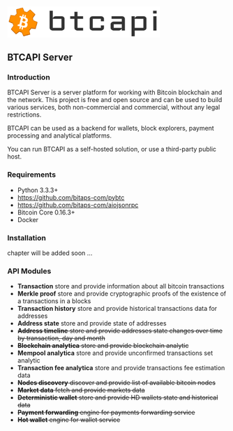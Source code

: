 
<img src="doc/btcapi.png" width="350">


## BTCAPI Server

### Introduction

BTCAPI Server is a server platform for working with Bitcoin blockchain and the network. 
This project is free and open source and can be used to build various services, 
both non-commercial and commercial, without any legal restrictions.

BTCAPI can be used as a backend for wallets, block explorers, payment processing and analytical platforms.

You can run BTCAPI as a self-hosted solution, or use a third-party public host.


### Requirements

* Python 3.3.3+
* https://github.com/bitaps-com/pybtc
* https://github.com/bitaps-com/aiojsonrpc
* Bitcoin Core 0.16.3+
* Docker

### Installation

chapter will be added soon ...

### API Modules

* **Transaction** store and provide information about all bitcoin transactions
* **Merkle proof** store and provide cryptographic proofs of the existence of a transactions in a blocks
* **Transaction history** store and provide historical transactions data for addresses 
* **Address state** store and provide state of addresses
* ~~**Address timeline** store and provide addresses state changes over time by transaction, day and month~~
* ~~**Blockchain analytica** store and provide blockchain analytic~~
* **Mempool analytica** store and provide unconfirmed transactions set analytic
* **Transaction fee analytica** store and provide transactions fee estimation data
* ~~**Nodes discovery** discover and provide list of available bitcoin nodes~~
* ~~**Market data** fetch and provide markets data~~
* ~~**Deterministic wallet** store and provide HD wallets state and historical data~~
* ~~**Payment forwarding** engine for payments forwarding service~~
* ~~**Hot wallet** engine for wallet service~~





 